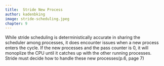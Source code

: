 ```yaml
---
title:  Stride New Process
author: kadenbking
image: stride-scheduling.jpeg
chapter: 9
---
```

While stride scheduling is deterministically accurate in sharing the scheduler among processes, it does encounter issues when a new process enters the cycle. If the new processes and the pass counter is 0, it will monoplize the CPU until it catches up with the other running processes. Stride must decide how to handle these new processes(p.6, page 7)